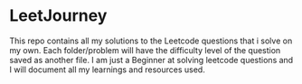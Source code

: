 # LeetJourney
This repo contains all my solutions to the Leetcode questions that i solve on my own. Each folder/problem will have the difficulty level of the question saved as another file. I am just a Beginner at solving leetcode questions and I will document all my learnings and resources used. 
